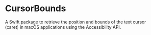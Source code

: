 # CursorBounds
A Swift package to retrieve the position and bounds of the text cursor (caret) in macOS applications using the Accessibility API.
